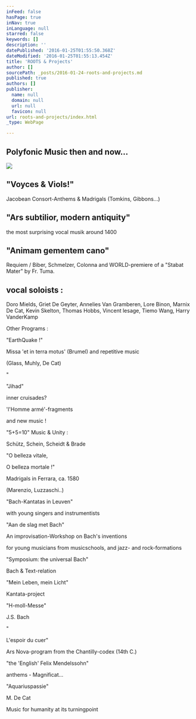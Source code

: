 ```yaml
---
inFeed: false
hasPage: true
inNav: true
inLanguage: null
starred: false
keywords: []
description: ''
datePublished: '2016-01-25T01:55:50.368Z'
dateModified: '2016-01-25T01:55:13.454Z'
title: 'ROOTS & Projects'
author: []
sourcePath: _posts/2016-01-24-roots-and-projects.md
published: true
authors: []
publisher:
  name: null
  domain: null
  url: null
  favicon: null
url: roots-and-projects/index.html
_type: WebPage

---
```

## Polyfonic Music then and now...
![](https://the-grid-user-content.s3-us-west-2.amazonaws.com/d234bc7a-dbcc-46cc-bc8c-ce7c61cc0ac2.jpg)

## "Voyces & Viols!"    

Jacobean Consort-Anthems & Madrigals    (Tomkins, Gibbons...)

## "Ars subtilior, modern antiquity" 

the most surprising vocal musik around 1400

## "Animam gementem cano"

Requiem / Biber,  Schmelzer, Colonna and WORLD-premiere of a "Stabat Mater" by Fr. Tuma.

## vocal soloists :

Doro Mields, Griet De Geyter, Annelies Van Gramberen, Lore Binon, Marnix De Cat, Kevin Skelton, Thomas Hobbs, Vincent lesage, Tiemo Wang, Harry VanderKamp

Other Programs :

"EarthQuake !"  

Missa 'et in terra motus' (Brumel) and repetitive music 

(Glass, Muhly, De Cat)

"

"Jihad"

inner cruisades? 

'l'Homme armé'-fragments 

and new music !

"5+5=10"    Music & Unity :  

Schütz, Schein, Scheidt & Brade

"O belleza vitale, 

O belleza mortale !"  

Madrigals in Ferrara, ca. 1580  

(Marenzio, Luzzaschi..)

"Bach-Kantatas in Leuven"

with young singers and instrumentists

"Aan de slag met Bach"

An improvisation-Workshop on Bach's  inventions

for young musicians from musicschools, and jazz- and rock-formations

"Symposium: the universal Bach"

Bach & Text-relation

"Mein Leben, mein Licht" 

Kantata-project

"H-moll-Messe"

J.S. Bach

"

L'espoir du cuer"  

Ars Nova-program from the Chantilly-codex (14th C.)

"the 'English' Felix Mendelssohn" 

anthems - Magnificat...

"Aquariuspassie"

M. De Cat  

Music for humanity at its turningpoint